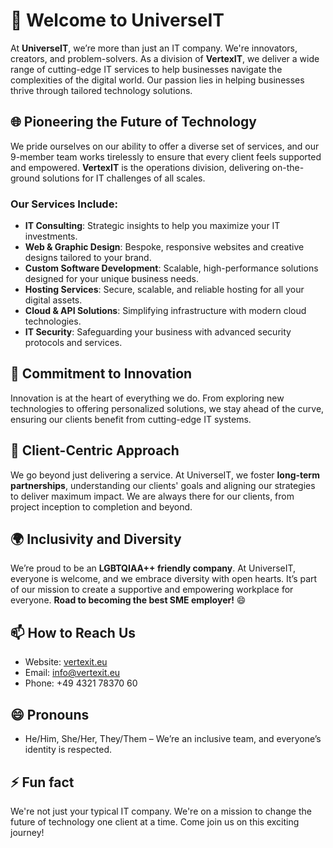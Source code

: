 # 👋 Welcome to UniverseIT

At **UniverseIT**, we’re more than just an IT company. We're innovators, creators, and problem-solvers. As a division of **VertexIT**, we deliver a wide range of cutting-edge IT services to help businesses navigate the complexities of the digital world. Our passion lies in helping businesses thrive through tailored technology solutions.

## 🌐 Pioneering the Future of Technology

We pride ourselves on our ability to offer a diverse set of services, and our 9-member team works tirelessly to ensure that every client feels supported and empowered. **VertexIT** is the operations division, delivering on-the-ground solutions for IT challenges of all scales.

### Our Services Include:
- **IT Consulting**: Strategic insights to help you maximize your IT investments.
- **Web & Graphic Design**: Bespoke, responsive websites and creative designs tailored to your brand.
- **Custom Software Development**: Scalable, high-performance solutions designed for your unique business needs.
- **Hosting Services**: Secure, scalable, and reliable hosting for all your digital assets.
- **Cloud & API Solutions**: Simplifying infrastructure with modern cloud technologies.
- **IT Security**: Safeguarding your business with advanced security protocols and services.

## 🎯 Commitment to Innovation

Innovation is at the heart of everything we do. From exploring new technologies to offering personalized solutions, we stay ahead of the curve, ensuring our clients benefit from cutting-edge IT systems.

## 🤝 Client-Centric Approach

We go beyond just delivering a service. At UniverseIT, we foster **long-term partnerships**, understanding our clients' goals and aligning our strategies to deliver maximum impact. We are always there for our clients, from project inception to completion and beyond.

## 🌍 Inclusivity and Diversity

We’re proud to be an **LGBTQIAA++ friendly company**. At UniverseIT, everyone is welcome, and we embrace diversity with open hearts. It’s part of our mission to create a supportive and empowering workplace for everyone. **Road to becoming the best SME employer!** 😄

## 📫 How to Reach Us
- Website: [vertexit.eu](https://vertexit.eu)
- Email: info@vertexit.eu
- Phone: +49 4321 78370 60

## 😄 Pronouns
- He/Him, She/Her, They/Them – We’re an inclusive team, and everyone’s identity is respected.

## ⚡ Fun fact
We're not just your typical IT company. We're on a mission to change the future of technology one client at a time. Come join us on this exciting journey!
